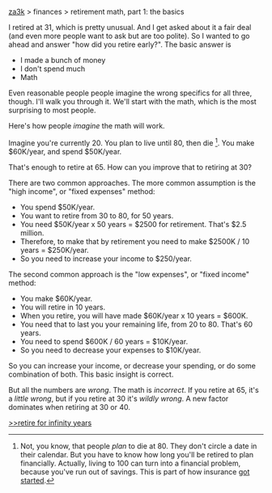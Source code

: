 [za3k](/) > finances > retirement math, part 1: the basics

I retired at 31, which is pretty unusual. And I get asked about it a fair deal (and even more people want to ask but are too polite). So I wanted to go ahead and answer "how did you retire early?". The basic answer is
 - I made a bunch of money
 - I don't spend much
 - Math

Even reasonable people people imagine the wrong specifics for all three, though. I'll walk you through it. We'll start with the math, which is the most surprising to most people.

Here's how people *imagine* the math will work.

Imagine you're currently 20. You plan to live until 80, then die [^1]. You make $60K/year, and spend $50K/year. 

That's enough to retire at 65. How can you improve that to retiring at 30?

There are two common approaches. The more common assumption is the "high income", or "fixed expenses" method:
- You spend $50K/year.
- You want to retire from 30 to 80, for 50 years.
- You need $50K/year x 50 years = $2500 for retirement. That's $2.5 million.
- Therefore, to make that by retirement you need to make $2500K / 10 years = $250K/year.
- So you need to increase your income to $250/year.

The second common approach is the "low expenses", or "fixed income" method:
- You make $60K/year.
- You will retire in 10 years.
- When you retire, you will have made $60K/year x 10 years = $600K.
- You need that to last you your remaining life, from 20 to 80. That's 60 years.
- You need to spend $600K / 60 years = $10K/year.
- So you need to decrease your expenses to $10K/year.

So you can increase your income, or decrease your spending, or do some combination of both. This basic insight is correct.

But all the numbers are *wrong*. The math is *incorrect*. If you retire at 65, it's a *little wrong*, but if you retire at 30 it's *wildly wrong*. A new factor dominates when retiring at 30 or 40.

[>>retire for infinity years](/articles/retirement_math2)

[^1]: Not, you know, that people *plan* to die at 80. They don't circle a date in their calendar. But you have to know how long you'll be retired to plan financially. Actually, living to 100 can turn into a financial problem, because you've run out of savings. This is part of how insurance [got started](https://en.wikipedia.org/wiki/Tontine). 
